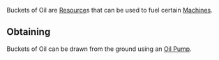 Buckets of Oil are [Resource](https://github.com/Slimefun/Slimefun4/wiki/Resources)s that can be used to fuel certain [Machines](https://github.com/Slimefun/Slimefun4/wiki/Electric-Machines).

## Obtaining

Buckets of Oil can be drawn from the ground using an [Oil Pump](https://github.com/Slimefun/Slimefun4/wiki/Oil-Pump).
